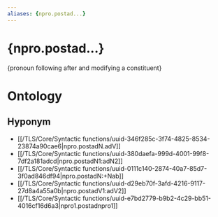 ```yaml
---
aliases: {npro.postad...}
---
```

# {npro.postad...}

{pronoun following after and modifying a constituent}
# Ontology

## Hyponym
- [[/TLS/Core/Syntactic functions/uuid-346f285c-3f74-4825-8534-23874a90cae6|npro.postadN.adV]]
- [[/TLS/Core/Syntactic functions/uuid-380daefa-999d-4001-99f8-7df2a181adcd|npro.postadN1:adN2]]
- [[/TLS/Core/Syntactic functions/uuid-0111c140-2874-40a7-85d7-3f0ad846df94|npro.postadN:+Nab]]
- [[/TLS/Core/Syntactic functions/uuid-d29eb70f-3afd-4216-9117-27d8a4a55a0b|npro.postadV1:adV2]]
- [[/TLS/Core/Syntactic functions/uuid-e7bd2779-b9b2-4c29-bb51-4016cf16d6a3|npro1.postadnpro1]]